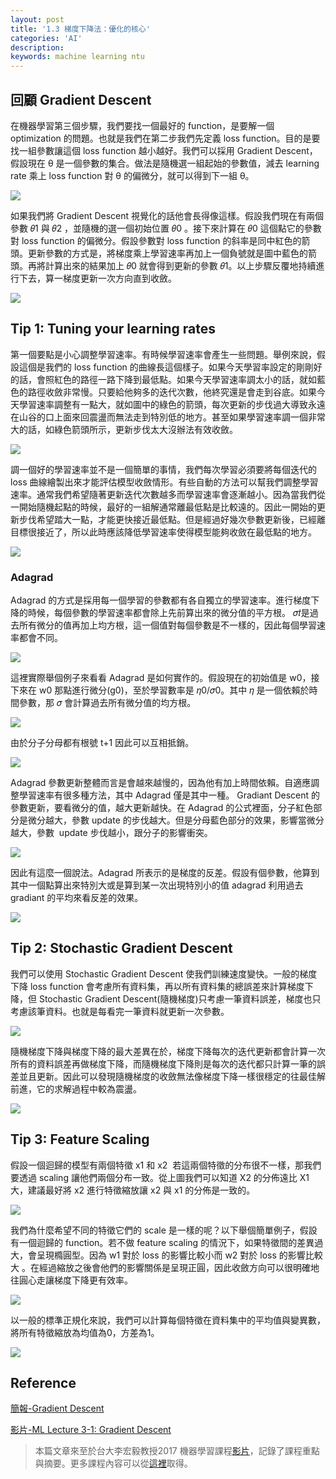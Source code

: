 ```yaml
---
layout: post
title: '1.3 梯度下降法：優化的核心'
categories: 'AI'
description:
keywords: machine learning ntu
---
```


## 回顧 Gradient Descent
在機器學習第三個步驟，我們要找一個最好的 function，是要解一個 optimization 的問題。也就是我們在第二步我們先定義 loss function。目的是要找一組參數讓這個 loss function 越小越好。我們可以採用 Gradient Descent，假設現在 θ 是一個參數的集合。做法是隨機選一組起始的參數值，減去 learning rate 乘上 loss function 對 θ 的偏微分，就可以得到下一組 θ。

![](https://i.imgur.com/09DT8kl.png)

如果我們將 Gradient Descent 視覺化的話他會長得像這樣。假設我們現在有兩個參數 𝜃1 與 𝜃2 ，並隨機的選一個初始位置 𝜃0 。接下來計算在 𝜃0 這個點它的參數對 loss function 的偏微分。假設參數對 loss function 的斜率是同中紅色的箭頭。更新參數的方式是，將梯度乘上學習速率再加上一個負號就是圖中藍色的箭頭。再將計算出來的結果加上 𝜃0  就會得到更新的參數 𝜃1。以上步驟反覆地持續進行下去，算一梯度更新一次方向直到收斂。

![](https://i.imgur.com/wBW4AWb.png)

## Tip 1: Tuning your  learning rates
第一個要點是小心調整學習速率。有時候學習速率會產生一些問題。舉例來說，假設這個是我們的 loss function 的曲線長這個樣子。如果今天學習率設定的剛剛好的話，會照紅色的路徑一路下降到最低點。如果今天學習速率調太小的話，就如藍色的路徑收斂非常慢。只要給他夠多的迭代次數，他終究還是會走到谷底。如果今天學習速率調整有一點大，就如圖中的綠色的箭頭，每次更新的步伐過大導致永遠在山谷的口上面來回震盪而無法走到特別低的地方。甚至如果學習速率調一個非常大的話，如綠色箭頭所示，更新步伐太大沒辦法有效收斂。

![](https://i.imgur.com/WVA8rGU.png)

調一個好的學習速率並不是一個簡單的事情，我們每次學習必須要將每個迭代的 loss 曲線繪製出來才能評估模型收斂情形。有些自動的方法可以幫我們調整學習速率。通常我們希望隨著更新迭代次數越多而學習速率會逐漸越小。因為當我們從一開始隨機起點的時候，最好的一組解通常離最低點是比較遠的。因此一開始的更新步伐希望踏大一點，才能更快接近最低點。但是經過好幾次參數更新後，已經離目標很接近了，所以此時應該降低學習速率使得模型能夠收斂在最低點的地方。

![](https://i.imgur.com/pHpyyZw.png)

### Adagrad
Adagrad 的方式是採用每一個學習的參數都有各自獨立的學習速率。進行梯度下降的時候，每個參數的學習速率都會除上先前算出來的微分值的平方根。
𝜎𝑡是過去所有微分的值再加上均方根，這一個值對每個參數是不一樣的，因此每個學習速率都會不同。

![](https://i.imgur.com/QYdk4L7.png)

這裡實際舉個例子來看看 Adagrad 是如何實作的。假設現在的初始值是 w0，接下來在 w0 那點進行微分(g0)，至於學習數率是 𝜂0/𝜎0。其中 𝜂 是一個依賴於時間參數，那 𝜎 會計算過去所有微分值的均方根。

![](https://i.imgur.com/PZBrTkZ.png)

由於分子分母都有根號 t+1 因此可以互相抵銷。

![](https://i.imgur.com/AwbRcV7.png)

Adagrad 參數更新整體而言是會越來越慢的，因為他有加上時間依賴。自適應調整學習速率有很多種方法，其中 Adagrad 僅是其中一種。
Gradiant Descent 的參數更新，要看微分的值，越大更新越快。在 Adagrad 的公式裡面，分子紅色部分是微分越大，參數 update 的步伐越大。但是分母藍色部分的效果，影響當微分越大，參數  update 步伐越小，跟分子的影響衝突。

![](https://i.imgur.com/jw9nKiE.png)

因此有這麼一個說法。Adagrad 所表示的是梯度的反差。假設有個參數，他算到其中一個點算出來特別大或是算到某一次出現特別小的值 adagrad 利用過去 gradiant 的平均來看反差的效果。

![](https://i.imgur.com/6wLpfGG.png)

## Tip 2: Stochastic  Gradient Descent
我們可以使用 Stochastic Gradient Descent 使我們訓練速度變快。一般的梯度下降 loss function 會考慮所有資料集，再以所有資料集的總誤差來計算梯度下降，但 Stochastic Gradient Descent(隨機梯度)只考慮一筆資料誤差，梯度也只考慮該筆資料。也就是每看完一筆資料就更新一次參數。

![](https://i.imgur.com/Xm3Fmtj.png)


隨機梯度下降與梯度下降的最大差異在於，梯度下降每次的迭代更新都會計算一次所有的資料誤差再做梯度下降，而隨機梯度下降則是每次的迭代都只計算一筆的誤差並且更新。因此可以發現隨機梯度的收斂無法像梯度下降一樣很穩定的往最佳解前進，它的求解過程中較為震盪。

![](https://i.imgur.com/ZVmrIXG.png)

## Tip 3: Feature Scaling
假設一個迴歸的模型有兩個特徵 x1  和  x2  若這兩個特徵的分布很不一樣，那我們要透過 scaling 讓他們兩個分布一致。從上圖我們可以知道 X2 的分佈遠比 X1 大，建議最好將 x2 進行特徵縮放讓 x2 與 x1 的分佈是一致的。

![](https://i.imgur.com/K0caqtI.png)

我們為什麼希望不同的特徵它們的 scale 是一樣的呢？以下舉個簡單例子，假設有一個迴歸的 function。若不做 feature scaling 的情況下，如果特徵間的差異過大，會呈現橢圓型。因為 w1 對於 loss 的影響比較小而 w2 對於 loss 的影響比較大 。在經過縮放之後會他們的影響關係是呈現正圓，因此收斂方向可以很明確地往圓心走讓梯度下降更有效率。

![](https://i.imgur.com/0Hna6Xy.png)

以一般的標準正規化來說，我們可以計算每個特徵在資料集中的平均值與變異數，將所有特徵縮放為均值為0，方差為1。

![](https://i.imgur.com/hFfEGkP.png)

## Reference
[簡報-Gradient Descent](http://speech.ee.ntu.edu.tw/~tlkagk/courses/ML_2016/Lecture/Gradient%20Descent%20(v2).pdf)

[影片-ML Lecture 3-1: Gradient Descent](https://www.youtube.com/watch?v=yKKNr-QKz2Q&list=PLJV_el3uVTsPy9oCRY30oBPNLCo89yu49&index=7)

> 本篇文章來至於台大李宏毅教授2017 機器學習課程[影片](https://www.youtube.com/playlist?list=PLJV_el3uVTsPy9oCRY30oBPNLCo89yu49)，記錄了課程重點與摘要。更多課程內容可以從[這裡](http://speech.ee.ntu.edu.tw/~tlkagk/courses_ML17_2.html)取得。